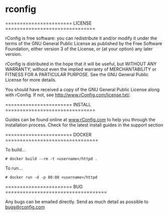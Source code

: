 # rconfig
======================= LICENSE ===============================

rConfig is free software: you can redistribute it and/or modify
it under the terms of the GNU General Public License as published by
the Free Software Foundation, either version 3 of the License, or
(at your option) any later version.

rConfig is distributed in the hope that it will be useful,
but WITHOUT ANY WARRANTY; without even the implied warranty of
MERCHANTABILITY or FITNESS FOR A PARTICULAR PURPOSE.  See the
GNU General Public License for more details.

You should have received a copy of the GNU General Public License
along with rConfig.  If not, see <http://www.rConfig.com/license.txt/>.

======================= INSTALL ===============================

Guides can be found online at www.rConfig.com to help you through the installation
process. Check for the latest install guides in the support section

======================= DOCKER ================================

To build...
```
# docker build --rm -t <username>/httpd .
```

To run...
```
# docker run -d -p 80:80 <username>/httpd
```
======================= BUG ===================================

Any bugs can be emailed directly. Send as much detail as possible to 
bugs@rconfig.com


